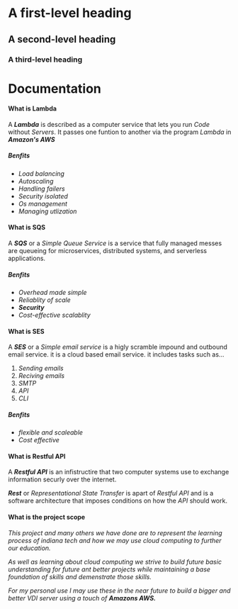 # A first-level heading
## A second-level heading
### A third-level heading

# Documentation

#### What is Lambda

A ***Lambda*** is described as a computer service that lets you run *Code* without *Servers*. It passes one funtion to another via the program *Lambda* in ***Amazon's AWS*** 

##### Benfits

- *Load balancing* 
- *Autoscaling* 
- *Handling failers* 
- *Security isolated* 
- *Os management* 
- *Managing utlization* 


#### What is SQS

A ***SQS*** or a *Simple Queue Service* is a service that fully managed messes are queueing for microservices, distributed systems, and serverless applications. 

##### Benfits

- *Overhead made simple* 
- *Reliablity of scale* 
- ***Security*** 
- *Cost-effective scalablity*

#### What is SES

A ***SES*** or a *Simple email service* is a higly scramble impound and outbound email service. it is a cloud based email service. it includes tasks such as... 

1. *Sending emails* 
2. *Reciving emails*
3. *SMTP*
4. *API*
5. *CLI* 

##### Benfits

- *flexible and scaleable* 
- *Cost effective*

#### What is Restful API

A ***Restful API*** is an infistructire that two computer systems use to exchange information securly over the internet. 

***Rest*** or *Representational State Transfer* is apart of *Restful API* and is a software architecture that imposes conditions on how the *API* should work. 

#### What is the project scope

*This project and many others we have done are to represent the learning process of indiana tech and how we may use cloud computing to further our education.* 

*As well as learning about cloud computing we strive to build future basic understanding for future ant better projects while maintaining a base foundation of skills and demenstrate those skills.*

*For my personal use I may use these in the near future to build a bigger and better VDI server using a touch of* ***Amazons AWS.***


